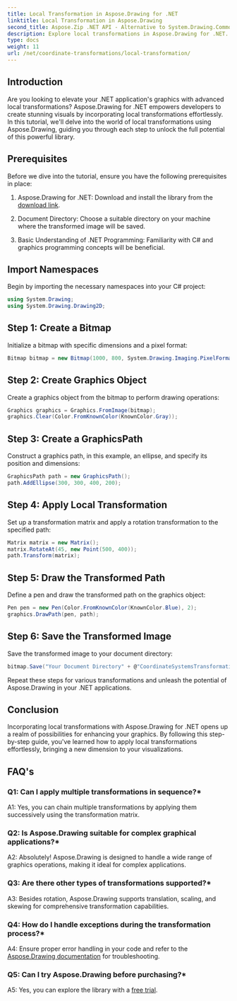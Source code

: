 ```yaml
---
title: Local Transformation in Aspose.Drawing for .NET
linktitle: Local Transformation in Aspose.Drawing
second_title: Aspose.Zip .NET API - Alternative to System.Drawing.Common
description: Explore local transformations in Aspose.Drawing for .NET. Elevate graphics with easy-to-follow steps.
type: docs
weight: 11
url: /net/coordinate-transformations/local-transformation/
---
```

## Introduction

Are you looking to elevate your .NET application's graphics with advanced local transformations? Aspose.Drawing for .NET empowers developers to create stunning visuals by incorporating local transformations effortlessly. In this tutorial, we'll delve into the world of local transformations using Aspose.Drawing, guiding you through each step to unlock the full potential of this powerful library.

## Prerequisites

Before we dive into the tutorial, ensure you have the following prerequisites in place:

1. Aspose.Drawing for .NET: Download and install the library from the [download link](https://releases.aspose.com/drawing/net/).

2. Document Directory: Choose a suitable directory on your machine where the transformed image will be saved.

3. Basic Understanding of .NET Programming: Familiarity with C# and graphics programming concepts will be beneficial.

## Import Namespaces

Begin by importing the necessary namespaces into your C# project:

```csharp
using System.Drawing;
using System.Drawing.Drawing2D;
```

## Step 1: Create a Bitmap

Initialize a bitmap with specific dimensions and a pixel format:

```csharp
Bitmap bitmap = new Bitmap(1000, 800, System.Drawing.Imaging.PixelFormat.Format32bppPArgb);
```

## Step 2: Create Graphics Object

Create a graphics object from the bitmap to perform drawing operations:

```csharp
Graphics graphics = Graphics.FromImage(bitmap);
graphics.Clear(Color.FromKnownColor(KnownColor.Gray));
```

## Step 3: Create a GraphicsPath

Construct a graphics path, in this example, an ellipse, and specify its position and dimensions:

```csharp
GraphicsPath path = new GraphicsPath();
path.AddEllipse(300, 300, 400, 200);
```

## Step 4: Apply Local Transformation

Set up a transformation matrix and apply a rotation transformation to the specified path:

```csharp
Matrix matrix = new Matrix();
matrix.RotateAt(45, new Point(500, 400));
path.Transform(matrix);
```

## Step 5: Draw the Transformed Path

Define a pen and draw the transformed path on the graphics object:

```csharp
Pen pen = new Pen(Color.FromKnownColor(KnownColor.Blue), 2);
graphics.DrawPath(pen, path);
```

## Step 6: Save the Transformed Image

Save the transformed image to your document directory:

```csharp
bitmap.Save("Your Document Directory" + @"CoordinateSystemsTransformations\LocalTransformation_out.png");
```

Repeat these steps for various transformations and unleash the potential of Aspose.Drawing in your .NET applications.

## Conclusion

Incorporating local transformations with Aspose.Drawing for .NET opens up a realm of possibilities for enhancing your graphics. By following this step-by-step guide, you've learned how to apply local transformations effortlessly, bringing a new dimension to your visualizations.


## FAQ's

### Q1: Can I apply multiple transformations in sequence?*

A1: Yes, you can chain multiple transformations by applying them successively using the transformation matrix.

### Q2: Is Aspose.Drawing suitable for complex graphical applications?*

A2: Absolutely! Aspose.Drawing is designed to handle a wide range of graphics operations, making it ideal for complex applications.

### Q3: Are there other types of transformations supported?*

A3: Besides rotation, Aspose.Drawing supports translation, scaling, and skewing for comprehensive transformation capabilities.

### Q4: How do I handle exceptions during the transformation process?*

A4: Ensure proper error handling in your code and refer to the [Aspose.Drawing documentation](https://reference.aspose.com/drawing/net/) for troubleshooting.

### Q5: Can I try Aspose.Drawing before purchasing?*

A5: Yes, you can explore the library with a [free trial](https://releases.aspose.com/).
